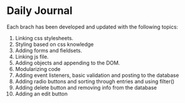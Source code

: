 # Daily Journal

Each brach has been developed and updated with the following topics:
1. Linking css stylesheets. 
1. Styling based on css knowledge
1. Adding forms and fieldsets.
1. Linking js file.
1. Adding objects and appending to the DOM.
1. Modularizing code
1. Adding event listeners, basic validation  and posting to the database
1. Adding radio buttons and sorting through entries and using filter()
1. Adding delete button and removing info from the database
1. Adding an edit button
